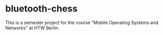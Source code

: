 # bluetooth-chess
This is a semester project for the course "Mobile Operating Systems and Networks" at HTW Berlin.
